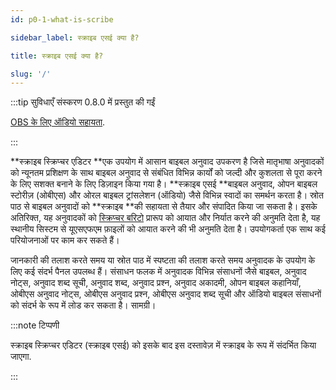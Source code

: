 ```yaml
---
id: p0-1-what-is-scribe

sidebar_label: स्क्राइब एसई क्या है?

title: स्क्राइब एसई क्या है?

slug: '/'
---
```

:::tip सुविधाएँ संस्करण 0.8.0 में प्रस्तुत की गईं


[OBS के लिए ऑडियो सहायता](../Modes/Open%20Bible%20Stories/p8-1-drafting.mdx).

:::

**स्क्राइब स्क्रिप्चर एडिटर **एक उपयोग में आसान बाइबल अनुवाद उपकरण है जिसे मातृभाषा अनुवादकों को न्यूनतम प्रशिक्षण के साथ बाइबल अनुवाद से संबंधित विभिन्न कार्यों को जल्दी और कुशलता से पूरा करने के लिए सशक्त बनाने के लिए डिज़ाइन किया गया है।
**स्क्राइब एसई **बाइबल अनुवाद, ओपन बाइबल स्टोरीज़ (ओबीएस) और ओरल बाइबल ट्रांसलेशन (ऑडियो) जैसे विभिन्न स्वादों का समर्थन करता है। स्रोत पाठ से बाइबल अनुवादों को **स्क्राइब **की सहायता से तैयार और संपादित किया जा सकता है। इसके अतिरिक्त, यह अनुवादकों को [स्क्रिप्चर बरिटो](https://docs.burrito.bible/) प्रारूप को आयात और निर्यात करने की अनुमति देता है, यह स्थानीय सिस्टम से यूएसएफएम फ़ाइलों को आयात करने की भी अनुमति देता है। उपयोगकर्ता एक साथ कई परियोजनाओं पर काम कर सकते हैं।

जानकारी की तलाश करते समय या स्रोत पाठ में स्पष्टता की तलाश करते समय अनुवादक के उपयोग के लिए कई संदर्भ पैनल उपलब्ध हैं। संसाधन फलक में अनुवादक विभिन्न संसाधनों जैसे बाइबल, अनुवाद नोट्स, अनुवाद शब्द सूची, अनुवाद शब्द, अनुवाद प्रश्न, अनुवाद अकादमी, ओपन बाइबल कहानियाँ, ओबीएस अनुवाद नोट्स, ओबीएस अनुवाद प्रश्न, ओबीएस अनुवाद शब्द सूची और ऑडियो बाइबल संसाधनों को संदर्भ के रूप में लोड कर सकता है। सामग्री।

:::note टिप्पणी

स्क्राइब स्क्रिप्चर एडिटर (स्क्राइब एसई) को इसके बाद इस दस्तावेज़ में स्क्राइब के रूप में संदर्भित किया जाएगा.

:::
